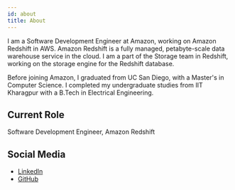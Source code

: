 ```yaml
---
id: about
title: About
---
```


I am a Software Development Engineer at Amazon, working on Amazon Redshift in AWS. Amazon Redshift is a fully managed, petabyte-scale data warehouse service in the cloud. I am a part of the Storage team in Redshift, working on the storage engine for the Redshift database.

Before joining Amazon, I graduated from UC San Diego, with a Master's in Computer Science. I completed my undergraduate studies from IIT Kharagpur with a B.Tech in Electrical Engineering.

## Current Role

Software Development Engineer, Amazon Redshift

## Social Media

- [LinkedIn](https://www.linkedin.com/in/induja-sreekanthan)
- [GitHub](https://github.com/IndujaS)
